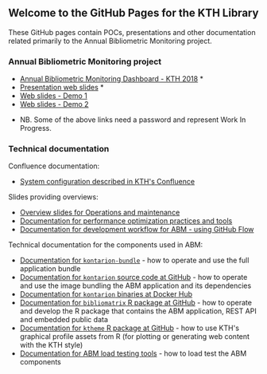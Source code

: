 ## Welcome to the GitHub Pages for the KTH Library

These GitHub pages contain POCs, presentations and other documentation related primarily to the Annual Bibliometric Monitoring project.

### Annual Bibliometric Monitoring project

- [Annual Bibliometric Monitoring Dashboard - KTH 2018](/abm/) *
- [Presentation web slides](/slides/) *
- [Web slides - Demo 1](/demo-1/)
- [Web slides - Demo 2](/demo-2/)

* NB. Some of the above links need a password and represent Work In Progress.

### Technical documentation

Confluence documentation:

- [System configuration described in KTH's Confluence](https://confluence.sys.kth.se/confluence/pages/viewpage.action?pageId=70784672)

Slides providing overviews:

- [Overview slides for Operations and maintenance](/operations/)
- [Documentation for performance optimization practices and tools](/performance/)
- [Documentation for development workflow for ABM - using GitHub Flow](/workflow/)

Technical documentation for the components used in ABM:

- [Documentation for `kontarion-bundle`](https://gita.sys.kth.se/kthb/kontarion-bundle) - how to operate and use the full application bundle
- [Documentation for `kontarion` source code at GitHub](https://github.com/KTH-Library/kontarion) - how to operate and use the image bundling the ABM application and its dependencies
- [Documentation for `kontarion` binaries at Docker Hub](https://hub.docker.com/r/kthb/kontarion)
- [Documentation for `bibliomatrix` R package at GitHub](https://github.com/KTH-Library/bibliomatrix) - how to operate and develop the R package that contains the ABM application, REST API and embedded public data
- [Documentation for `ktheme` R package at GitHub](https://github.com/KTH-Library/ktheme) - how to use KTH's graphical profile assets from R (for plotting or generating web content with the KTH style)
- [Documentation for ABM load testing tools](https://gita.sys.kth.se/kthb/kontarion-bundle/tree/master/shinyload) - how to load test the ABM components
